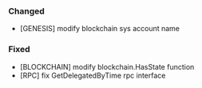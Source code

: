 ### Changed
- [GENESIS] modify blockchain sys account name
### Fixed
- [BLOCKCHAIN] modify blockchain.HasState function
- [RPC] fix GetDelegatedByTime rpc interface

